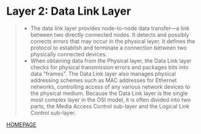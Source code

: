 # Layer 2: Data Link Layer
> - The data link layer provides node-to-node data transfer—a link between two directly connected nodes. It detects and possibly corrects errors that may occur in the physical layer. It defines the protocol to establish and terminate a connection between two physically connected devices. 
> - When obtaining data from the Physical layer, the Data Link layer checks for physical transmission errors and packages bits into data "frames". The Data Link layer also manages physical addressing schemes such as MAC addresses for Ethernet networks, controlling access of any various network devices to the physical medium. Because the Data Link layer is the single most complex layer in the OSI model, it is often divided into two parts, the Media Access Control sub-layer and the Logical Link Control sub-layer.

[HOMEPAGE](README.md)
